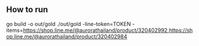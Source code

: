 ## How to run

go build -o out/gold
./out/gold -line-token=TOKEN -items=https://shop.line.me/@aurorathailand/product/320402992,https://shop.line.me/@aurorathailand/product/320402984